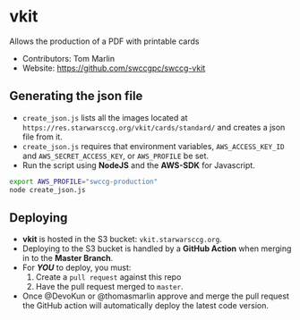 vkit
=========

Allows the production of a PDF with printable cards

* Contributors: Tom Marlin
* Website: https://github.com/swccgpc/swccg-vkit


## Generating the json file

* `create_json.js` lists all the images located at `https://res.starwarsccg.org/vkit/cards/standard/` and creates a json file from it.
* `create_json.js` requires that environment variables, `AWS_ACCESS_KEY_ID` and `AWS_SECRET_ACCESS_KEY`, or `AWS_PROFILE` be set.
* Run the script using **NodeJS** and the **AWS-SDK** for Javascript.

```bash
export AWS_PROFILE="swccg-production"
node create_json.js

```

## Deploying

* **vkit** is hosted in the S3 bucket: `vkit.starwarsccg.org`.
* Deploying to the S3 bucket is handled by a **GitHub Action** when merging in to the **Master Branch**.
* For _**YOU**_ to deploy, you must:
  1. Create a `pull request` against this repo
  2. Have the pull request merged to `master`.
* Once @DevoKun or @thomasmarlin approve and merge the pull request the GitHub action will automatically deploy the latest code version.


